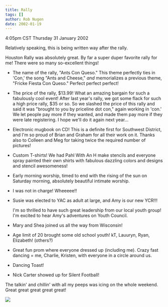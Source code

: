 ```yaml
---
title: Rally
tags: []
author: Rob Nugen
date: 2002-01-19
---
```


<title></title>
<p class=date>4:05pm CST Thursday 31 January 2002</p>

<p>Relatively speaking, this is being written way after the rally.</p>

<p>Houston Rally was absolutely great.  By far a super duper favorite
rally for me!  There were so many so-excellent things! </p>

<ul>
<li><p>The name of the rally, "Ants Con Queso."  This theme
perfectly ties in 'Con,' the song "Ants and Cheese," <em>and</em>
memorializes a previous theme, "Fricke Fiesta Con Queso."  Perfect
perfect perfect!</p></li>

<li><p>The price of the rally, $13.99!  What an amazing bargain for
such a fabulously cool event!  After last year's rally, we got some
flack for such a high price rally, $35 or so.  So we slashed the price
of this rally and said it was "brought to you by priceline dot con,"
again working in 'con.' We let people pay more if they wanted, and
made them pay more if they were late registering.  I hope we'll do it
again next year...</p></li>

<li><p>Electronic mugbook on CD!  This is a definite first for
Southwest District, and I'm so proud of Brian and Graham for all their
work on it.  Thanks also to Colleen and Meg for taking twice the
required number of pictures!</p></li>

<li><p>Custom T-shirts!  We had Pahl With An H make stencils and
everyone spray painted their own shirts with fabulous dazzling colors
and designs and stencil awesomeness!</p></li>

<li><p>Early morning worship, timed to end with the rising of the sun
on Saturday morning, absolutely beautiful intimate worship.</p></li>

<li><p>I was not in charge!  Wheeeee!!</p></li>

<li><p>Susie was elected to YAC as adult at large, and Amy is our new
YCR!!!</p>

<p>I'm so thrilled to have such great leadership from our local youth
group!  I'm excited to hear Amy's adventures on Youth Council.</p></li>

<li><p>Mary and Shea joined us all the way from Wisconsin!</p></li>

<li><p>Age limit of 20 brought some old school youth!  kT, Lauuryn,
Ryan, Elizabeth!  (others?)</p></li>

<li><p>Great fun prom where everyone dressed up (including me).  Crazy
fast dancing = me, Charlie, Kristen, with everyone in a circle around
us.</p></li>

<li><p>Dancing Toast!</p></li>

<li><p>Nick Carter showed up for Silent Football!</p></li>
</ul>

<p>The talkin' and chillin' with all my peeps was icing on the whole
weekend.  Great great great great great!</p>

<p><img src='/images/rob/wL-ROB.gif'/></p>

